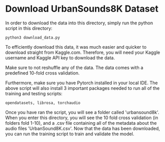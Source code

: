 # Download UrbanSounds8K Dataset

In order to download the data into this directory, simply run the python script in this directory:

    python3 download_data.py
    
    
To efficiently download this data, it was much easier and quicker to download straight from Kaggle.com. Therefore, you will need your Kaggle username and Kaggle API key to download the data.

Make sure to not reshuffle any of the data. The data comes with a predefined 10-fold cross validation. 

Furthermore, make sure you have Pytorch installed in your local IDE. The above script will also install 3 important packages needed to run all of the training and testing scripts:

    opendatasets, librosa, torchaudio
    
Once you have ran the script, you will see a folder called 'urbansound8k'. When you enter this directory, you will see the 10 fold cross validation (in folders fold 1-10), and a .csv file containing all of the metadata about the audio files 'UrbanSound8K.csv'. Now that the data has been downloaded, you can run the training script to train and validate the model.
